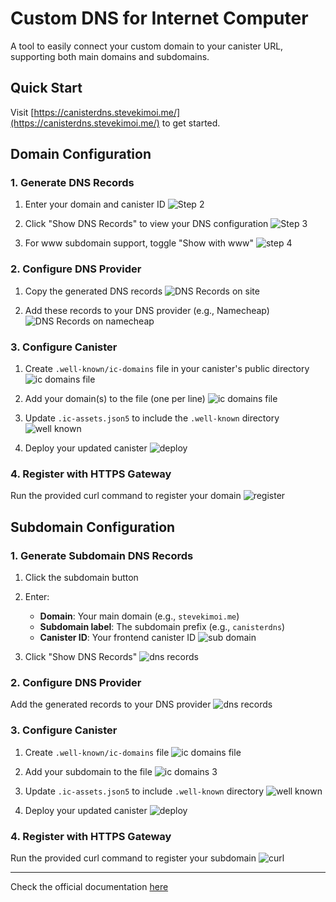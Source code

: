 # Custom DNS for Internet Computer

A tool to easily connect your custom domain to your canister URL, supporting both main domains and subdomains.

## Quick Start

Visit [https://canisterdns.stevekimoi.me/](https://canisterdns.stevekimoi.me/) to get started.

## Domain Configuration

### 1. Generate DNS Records

1. Enter your domain and canister ID
   ![Step 2](./images/Step2.png)

2. Click "Show DNS Records" to view your DNS configuration
   ![Step 3](./images/Step3.png)

3. For www subdomain support, toggle "Show with www"
   ![step 4](./images/Step4.png)

### 2. Configure DNS Provider

1. Copy the generated DNS records
   ![DNS Records on site](./images/DNS.png)

2. Add these records to your DNS provider (e.g., Namecheap)
   ![DNS Records on namecheap](./images/DNS-namecheap.png)

### 3. Configure Canister

1. Create `.well-known/ic-domains` file in your canister's public directory
   ![ic domains file](./images/ic-domains.png)

2. Add your domain(s) to the file (one per line)
   ![ic domains file](./images/ic-domains2.png)

3. Update `.ic-assets.json5` to include the `.well-known` directory
   ![well known](./images/well-known.png)

4. Deploy your updated canister
   ![deploy](./images/deploy.png)

### 4. Register with HTTPS Gateway

Run the provided curl command to register your domain
![register](./images/register.png)

## Subdomain Configuration

### 1. Generate Subdomain DNS Records

1. Click the subdomain button
2. Enter:
   - **Domain**: Your main domain (e.g., `stevekimoi.me`)
   - **Subdomain label**: The subdomain prefix (e.g., `canisterdns`)
   - **Canister ID**: Your frontend canister ID
   ![sub domain](./images/subdomain.png)

3. Click "Show DNS Records"
   ![dns records](./images/dns2.png)

### 2. Configure DNS Provider

Add the generated records to your DNS provider
![dns records](./images/dns-namecheap2.png)

### 3. Configure Canister

1. Create `.well-known/ic-domains` file
   ![ic domains file](./images/ic-domains.png)

2. Add your subdomain to the file
   ![ic domains 3](./images/ic-domains3.png)

3. Update `.ic-assets.json5` to include `.well-known` directory
   ![well known](./images/well-known.png)

4. Deploy your updated canister
   ![deploy](./images/deploy.png)

### 4. Register with HTTPS Gateway

Run the provided curl command to register your subdomain
![curl](./images/register2.png)

--- 

Check the official documentation [here](https://internetcomputer.org/docs/building-apps/frontends/custom-domains/using-custom-domains/)